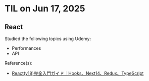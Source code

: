 # TIL on Jun 17, 2025
## React
Studied the following topics using Udemy:

- Performances
- API

Reference(s): 
- [React(v18)完全入門ガイド｜Hooks、Next14、Redux、TypeScript](https://www.udemy.com/course/react-complete-guide)